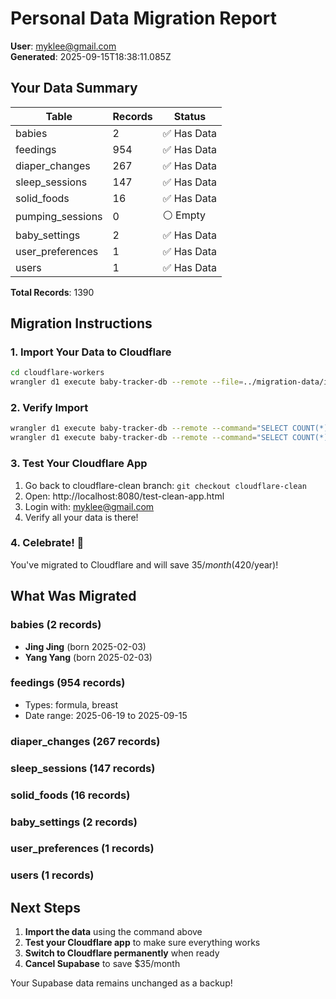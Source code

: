 # Personal Data Migration Report

**User**: myklee@gmail.com  
**Generated**: 2025-09-15T18:38:11.085Z

## Your Data Summary

| Table | Records | Status |
|-------|---------|--------|
| babies | 2 | ✅ Has Data |
| feedings | 954 | ✅ Has Data |
| diaper_changes | 267 | ✅ Has Data |
| sleep_sessions | 147 | ✅ Has Data |
| solid_foods | 16 | ✅ Has Data |
| pumping_sessions | 0 | ⚪ Empty |
| baby_settings | 2 | ✅ Has Data |
| user_preferences | 1 | ✅ Has Data |
| users | 1 | ✅ Has Data |

**Total Records**: 1390

## Migration Instructions

### 1. Import Your Data to Cloudflare
```bash
cd cloudflare-workers
wrangler d1 execute baby-tracker-db --remote --file=../migration-data/import-user-data.sql
```

### 2. Verify Import
```bash
wrangler d1 execute baby-tracker-db --remote --command="SELECT COUNT(*) as babies FROM babies WHERE user_id = '55a591c0-8e5d-415a-b1f6-81b276f634bb';"
wrangler d1 execute baby-tracker-db --remote --command="SELECT COUNT(*) as feedings FROM feedings WHERE user_id = '55a591c0-8e5d-415a-b1f6-81b276f634bb';"
```

### 3. Test Your Cloudflare App
1. Go back to cloudflare-clean branch: `git checkout cloudflare-clean`
2. Open: http://localhost:8080/test-clean-app.html
3. Login with: myklee@gmail.com
4. Verify all your data is there!

### 4. Celebrate! 🎉
You've migrated to Cloudflare and will save $35/month ($420/year)!

## What Was Migrated

### babies (2 records)
- **Jing Jing** (born 2025-02-03)
- **Yang Yang** (born 2025-02-03)

### feedings (954 records)
- Types: formula, breast
- Date range: 2025-06-19 to 2025-09-15

### diaper_changes (267 records)

### sleep_sessions (147 records)

### solid_foods (16 records)

### baby_settings (2 records)

### user_preferences (1 records)

### users (1 records)

## Next Steps

1. **Import the data** using the command above
2. **Test your Cloudflare app** to make sure everything works
3. **Switch to Cloudflare permanently** when ready
4. **Cancel Supabase** to save $35/month

Your Supabase data remains unchanged as a backup!
